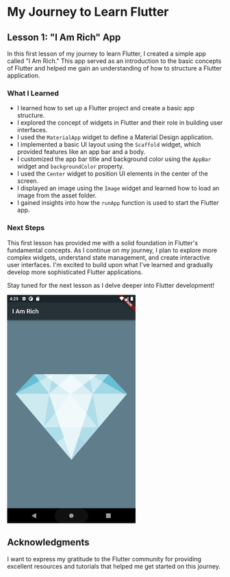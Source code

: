 # My Journey to Learn Flutter

## Lesson 1: "I Am Rich" App

In this first lesson of my journey to learn Flutter, I created a simple app called "I Am Rich." This app served as an introduction to the basic concepts of Flutter and helped me gain an understanding of how to structure a Flutter application.

### What I Learned

- I learned how to set up a Flutter project and create a basic app structure.
- I explored the concept of widgets in Flutter and their role in building user interfaces.
- I used the `MaterialApp` widget to define a Material Design application.
- I implemented a basic UI layout using the `Scaffold` widget, which provided features like an app bar and a body.
- I customized the app bar title and background color using the `AppBar` widget and `backgroundColor` property.
- I used the `Center` widget to position UI elements in the center of the screen.
- I displayed an image using the `Image` widget and learned how to load an image from the asset folder.
- I gained insights into how the `runApp` function is used to start the Flutter app.

### Next Steps

This first lesson has provided me with a solid foundation in Flutter's fundamental concepts. As I continue on my journey, I plan to explore more complex widgets, understand state management, and create interactive user interfaces. I'm excited to build upon what I've learned and gradually develop more sophisticated Flutter applications.

Stay tuned for the next lesson as I delve deeper into Flutter development!

<img src="./screenshots/screenshot.png" alt="App Screenshot" width="300">

## Acknowledgments

I want to express my gratitude to the Flutter community for providing excellent resources and tutorials that helped me get started on this journey.
